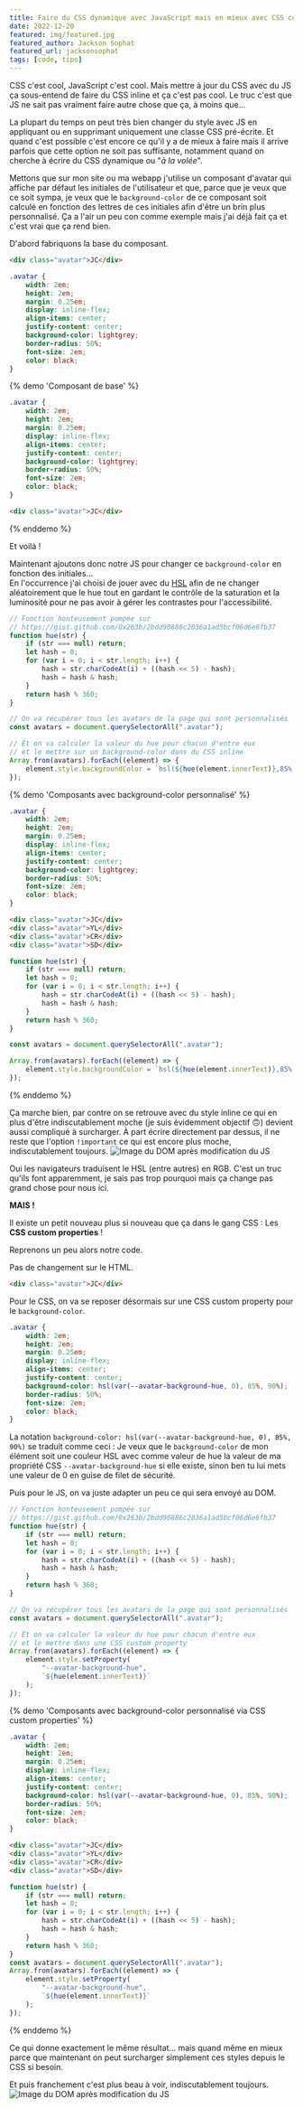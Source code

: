 ```yaml
---
title: Faire du CSS dynamique avec JavaScript mais en mieux avec CSS custom properties
date: 2022-12-20
featured: img/featured.jpg
featured_author: Jackson Sophat
featured_url: jacksonsophat
tags: [code, tips]
---
```


CSS c'est cool, JavaScript c'est cool. Mais mettre à jour du CSS avec du JS ça sous-entend de faire du CSS inline et ça c'est pas cool. Le truc c'est que JS ne sait pas vraiment faire autre chose que ça, à moins que…

La plupart du temps on peut très bien changer du style avec JS en appliquant ou en supprimant uniquement une classe CSS pré-écrite. Et quand c'est possible c'est encore ce qu'il y a de mieux à faire mais il arrive parfois que cette option ne soit pas suffisante, notamment quand on cherche à écrire du CSS dynamique ou "_à la volée_".

Mettons que sur mon site ou ma webapp j'utilise un composant d'avatar qui affiche par défaut les initiales de l'utilisateur et que, parce que je veux que ce soit sympa, je veux que le `background-color` de ce composant soit calculé en fonction des lettres de ces initiales afin d'être un brin plus personnalisé. Ça a l'air un peu con comme exemple mais j'ai déjà fait ça et c'est vrai que ça rend bien.

D'abord fabriquons la base du composant.

```html
<div class="avatar">JC</div>
```

```css
.avatar {
	width: 2em;
	height: 2em;
	margin: 0.25em;
	display: inline-flex;
	align-items: center;
	justify-content: center;
	background-color: lightgrey;
	border-radius: 50%;
	font-size: 2em;
	color: black;
}
```

{% demo 'Composant de base' %}

```css
.avatar {
	width: 2em;
	height: 2em;
	margin: 0.25em;
	display: inline-flex;
	align-items: center;
	justify-content: center;
	background-color: lightgrey;
	border-radius: 50%;
	font-size: 2em;
	color: black;
}
```

```html
<div class="avatar">JC</div>
```

{% enddemo %}

Et voilà !

Maintenant ajoutons donc notre JS pour changer ce `background-color` en fonction des initiales…  
En l'occurrence j'ai choisi de jouer avec du [HSL](https://developer.mozilla.org/fr/docs/Learn/CSS/Building_blocks/Values_and_units#valeurs_hsl_et_hsla) afin de ne changer aléatoirement que le hue tout en gardant le contrôle de la saturation et la luminosité pour ne pas avoir à gérer les contrastes pour l'accessibilité.

```js
// Fonction honteusement pompée sur
// https://gist.github.com/0x263b/2bdd90886c2036a1ad5bcf06d6e6fb37
function hue(str) {
	if (str === null) return;
	let hash = 0;
	for (var i = 0; i < str.length; i++) {
		hash = str.charCodeAt(i) + ((hash << 5) - hash);
		hash = hash & hash;
	}
	return hash % 360;
}

// On va récupérer tous les avatars de la page qui sont personnalisés
const avatars = document.querySelectorAll(".avatar");

// Et on va calculer la valeur du hue pour chacun d'entre eux
// et le mettre sur un background-color dans du CSS inline
Array.from(avatars).forEach((element) => {
	element.style.backgroundColor = `hsl(${hue(element.innerText)},85%,90%)`;
});
```

{% demo 'Composants avec background-color personnalisé' %}

```css
.avatar {
	width: 2em;
	height: 2em;
	margin: 0.25em;
	display: inline-flex;
	align-items: center;
	justify-content: center;
	background-color: lightgrey;
	border-radius: 50%;
	font-size: 2em;
	color: black;
}
```

```html
<div class="avatar">JC</div>
<div class="avatar">YL</div>
<div class="avatar">CR</div>
<div class="avatar">SD</div>
```

```js
function hue(str) {
	if (str === null) return;
	let hash = 0;
	for (var i = 0; i < str.length; i++) {
		hash = str.charCodeAt(i) + ((hash << 5) - hash);
		hash = hash & hash;
	}
	return hash % 360;
}

const avatars = document.querySelectorAll(".avatar");

Array.from(avatars).forEach((element) => {
	element.style.backgroundColor = `hsl(${hue(element.innerText)},85%,90%)`;
});
```

{% enddemo %}

Ça marche bien, par contre on se retrouve avec du style inline ce qui en plus d'être indiscutablement moche (je suis évidemment objectif 🙃) devient aussi compliqué à surcharger. À part écrire directement par dessus, il ne reste que l'option `!important` ce qui est encore plus moche, indiscutablement toujours.
<img src="./img/bgcolor-custom.png" alt="Image du DOM après modification du JS">

<div class="notabene">
Oui les navigateurs traduisent le HSL (entre autres) en RGB. C'est un truc qu'ils font apparemment, je sais pas trop pourquoi mais ça change pas grand chose pour nous ici.
</div>

**MAIS !**

Il existe un petit nouveau plus si nouveau que ça dans le gang CSS : Les **CSS custom properties** !

Reprenons un peu alors notre code.

Pas de changement sur le HTML.

```html
<div class="avatar">JC</div>
```

Pour le CSS, on va se reposer désormais sur une CSS custom property pour le `background-color`.

```css
.avatar {
	width: 2em;
	height: 2em;
	margin: 0.25em;
	display: inline-flex;
	align-items: center;
	justify-content: center;
	background-color: hsl(var(--avatar-background-hue, 0), 85%, 90%);
	border-radius: 50%;
	font-size: 2em;
	color: black;
}
```

La notation `background-color: hsl(var(--avatar-background-hue, 0), 85%, 90%)` se traduit comme ceci : Je veux que le `background-color` de mon élément soit une couleur HSL avec comme valeur de hue la valeur de ma propriété CSS `--avatar-background-hue` si elle existe, sinon ben tu lui mets une valeur de 0 en guise de filet de sécurité.

Puis pour le JS, on va juste adapter un peu ce qui sera envoyé au DOM.

```js
// Fonction honteusement pompée sur
// https://gist.github.com/0x263b/2bdd90886c2036a1ad5bcf06d6e6fb37
function hue(str) {
	if (str === null) return;
	let hash = 0;
	for (var i = 0; i < str.length; i++) {
		hash = str.charCodeAt(i) + ((hash << 5) - hash);
		hash = hash & hash;
	}
	return hash % 360;
}

// On va récupérer tous les avatars de la page qui sont personnalisés
const avatars = document.querySelectorAll(".avatar");

// Et on va calculer la valeur du hue pour chacun d'entre eux
// et le mettre dans une CSS custom property
Array.from(avatars).forEach((element) => {
	element.style.setProperty(
		"--avatar-background-hue",
		`${hue(element.innerText)}`
	);
});
```

{% demo 'Composants avec background-color personnalisé via CSS custom properties' %}

```css
.avatar {
	width: 2em;
	height: 2em;
	margin: 0.25em;
	display: inline-flex;
	align-items: center;
	justify-content: center;
	background-color: hsl(var(--avatar-background-hue, 0), 85%, 90%);
	border-radius: 50%;
	font-size: 2em;
	color: black;
}
```

```html
<div class="avatar">JC</div>
<div class="avatar">YL</div>
<div class="avatar">CR</div>
<div class="avatar">SD</div>
```

```js
function hue(str) {
	if (str === null) return;
	let hash = 0;
	for (var i = 0; i < str.length; i++) {
		hash = str.charCodeAt(i) + ((hash << 5) - hash);
		hash = hash & hash;
	}
	return hash % 360;
}
const avatars = document.querySelectorAll(".avatar");
Array.from(avatars).forEach((element) => {
	element.style.setProperty(
		"--avatar-background-hue",
		`${hue(element.innerText)}`
	);
});
```

{% enddemo %}

Ce qui donne exactement le même résultat… mais quand même en mieux parce que maintenant on peut surcharger simplement ces styles depuis le CSS si besoin.

Et puis franchement c'est plus beau à voir, indiscutablement toujours.
<img src="./img/bgcolor-custom-enhanced.png" alt="Image du DOM après modification du JS">

<script src="{{ script }}"></script>
